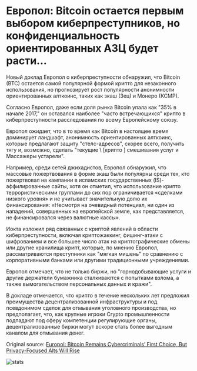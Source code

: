# Европол: Bitcoin остается первым выбором киберпреступников, но конфиденциальность ориентированных АЗЦ будет расти...

Новый доклад Европол о киберпреступности обнаружил, что Bitcoin (BTC) остается самой популярной формой крипто для незаконного использования, но прогнозирует рост популярности анонимности ориентированных алткоинс, таких как зкаш (Зец) и Монеро (КСМР).

Согласно Европол, даже если доля рынка Bitcoin упала как "35% в начале 2017," он оставался наиболее "часто встречающихся" крипто в киберпреступности расследования по всему Европейскому союзу.

Европол ожидает, что в то время как Bitcoin в настоящее время доминирует ландшафт, анонимность ориентированных алткоинс, которые предлагают защиту "стелс-адресов", скорее всего, получить тягу и, возможно, сделать "текущие \ [крипто \] смешивания услуг и Массажеры устарели".

Например, среди сетей джихадистов, Европол обнаружил, что массовые пожертвования в форме зкаш были популярны среди тех, кто пожертвовал на кампании в исламских государственных (IS)-аффилированные сайты, хотя он отметил, что использование крипто террористическими группами до сих пор ограничивается «сделками низкого уровня» и не учитывает значительную долю их финансирования: «Несмотря на очевидный потенциал, ни один из нападений, совершенных на европейской земле, как представляется, не финансировался через валютные кассы».

Иокта изложил ряд связанных с криптой явлений в области киберпреступности, включая криптожаккинг, фишинг-атаки с шифрованием и все большее число атак на криптографические обмены или другие хранилища крипт, которые, по мнению Европол, рассматриваются преступники как "мягкая мишень" по сравнению с корпоративными банками или другими традиционными учреждениями.

Европол отмечает, что не только биржи, но "горнодобывающие услуги и другие держатели бумажника сталкиваются с попытками взлома, а также вымогательством персональных данных и кражи".

В докладе отмечается, что крипто в течение нескольких лет предложил преимущества децентрализованной инфраструктуры и под псевдонимом сделок для отмывания уголовного производства, но предполагает, что, как крупные игроки Crypto промышленности подпадают под сферу компетенции регулирующие органы, децентрализованные биржи могут вскоре стать более выгодным каналом для отмывания денег.

Original source: [Europol: Bitcoin Remains Cybercriminals’ First Choice, But Privacy-Focused Alts Will Rise](https://cointelegraph.com/news/europol-bitcoin-remains-cybercriminals-first-choice-but-privacy-focused-alts-will-rise)

![stats](https://c.statcounter.com/11760860/0/a89fa40b/1/ "stats")